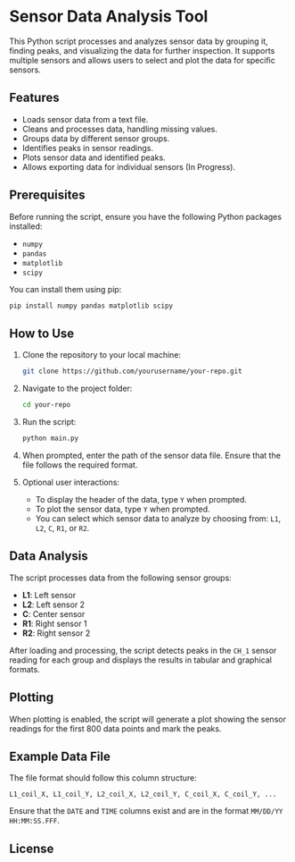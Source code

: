 
# Sensor Data Analysis Tool

This Python script processes and analyzes sensor data by grouping it, finding peaks, and visualizing the data for further inspection. It supports multiple sensors and allows users to select and plot the data for specific sensors.

## Features

- Loads sensor data from a text file.
- Cleans and processes data, handling missing values.
- Groups data by different sensor groups.
- Identifies peaks in sensor readings.
- Plots sensor data and identified peaks.
- Allows exporting data for individual sensors (In Progress).

## Prerequisites

Before running the script, ensure you have the following Python packages installed:

- `numpy`
- `pandas`
- `matplotlib`
- `scipy`

You can install them using pip:

```bash
pip install numpy pandas matplotlib scipy
```

## How to Use

1. Clone the repository to your local machine:

   ```bash
   git clone https://github.com/yourusername/your-repo.git
   ```

2. Navigate to the project folder:

   ```bash
   cd your-repo
   ```

3. Run the script:

   ```bash
   python main.py
   ```

4. When prompted, enter the path of the sensor data file. Ensure that the file follows the required format.

5. Optional user interactions:

   - To display the header of the data, type `Y` when prompted.
   - To plot the sensor data, type `Y` when prompted.
   - You can select which sensor data to analyze by choosing from: `L1`, `L2`, `C`, `R1`, or `R2`.

## Data Analysis

The script processes data from the following sensor groups:

- **L1**: Left sensor
- **L2**: Left sensor 2
- **C**: Center sensor
- **R1**: Right sensor 1
- **R2**: Right sensor 2

After loading and processing, the script detects peaks in the `CH_1` sensor reading for each group and displays the results in tabular and graphical formats.

## Plotting

When plotting is enabled, the script will generate a plot showing the sensor readings for the first 800 data points and mark the peaks.

## Example Data File

The file format should follow this column structure:

```
L1_coil_X, L1_coil_Y, L2_coil_X, L2_coil_Y, C_coil_X, C_coil_Y, ...
```

Ensure that the `DATE` and `TIME` columns exist and are in the format `MM/DD/YY HH:MM:SS.FFF`.

## License
